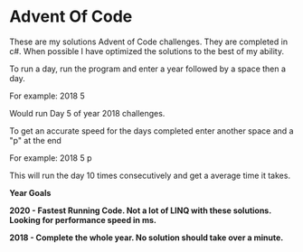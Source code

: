 # Advent Of Code

These are my solutions Advent of Code challenges. They are completed in c#. When possible I have optimized the solutions to the best of my ability.

To run a day, run the program and enter a year followed by a space then a day.

For example:
2018 5

Would run Day 5 of year 2018 challenges.

To get an accurate speed for the days completed enter another space and a "p" at the end

For example:
2018 5 p

This will run the day 10 times consecutively and get a average time it takes.

<b>Year Goals<b>

2020 - Fastest Running Code. Not a lot of LINQ with these solutions. Looking for performance speed in ms.

2018 - Complete the whole year. No solution should take over a minute.
